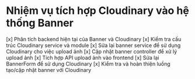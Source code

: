 # Nhiệm vụ tích hợp Cloudinary vào hệ thống Banner

[x] Phân tích backend hiện tại của Banner và Cloudinary
[x] Kiểm tra cấu trúc Cloudinary service và module
[x] Sửa lại banner service để sử dụng Cloudinary cho việc upload ảnh
[x] Cập nhật banner controller để xử lý upload ảnh
[x] Tích hợp API upload ảnh vào frontend
[x] Sửa lại BannerForm để sử dụng Cloudinary
[x] Kiểm tra và hoàn thiện luồng tạo/cập nhật banner với Cloudinary 